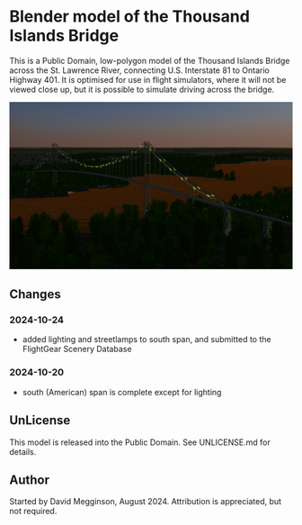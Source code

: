 Blender model of the Thousand Islands Bridge
============================================
This is a Public Domain, low-polygon model of the Thousand Islands Bridge across the St. Lawrence River, connecting U.S. Interstate 81 to Ontario Highway 401. It is optimised for use in flight simulators, where it will not be viewed close up, but it is possible to simulate driving across the bridge.

![Screenshot of the south span](1000i-south-span/screenshot.png)


## Changes

### 2024-10-24

- added lighting and streetlamps to south span, and submitted to the FlightGear Scenery Database

### 2024-10-20

- south (American) span is complete except for lighting


## UnLicense

This model is released into the Public Domain. See UNLICENSE.md for details.


## Author

Started by David Megginson, August 2024.  Attribution is appreciated, but not required.
